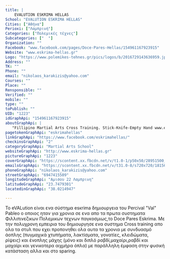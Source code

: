 ```yaml
---
title: |
    EVALUTION ESKRIMA HELLAS
School: "EVALUTION ESKRIMA HELLAS"
Cities: ["Αθήνα"]
Perioxi: ["Λαμπρινή"]
Categories: ["Πολεμικές τέχνες"]
Subcategories: ["  "]
Organization: ""
Facebook: "www.facebook.com/pages/Doce-Pares-Hellas/154961167923915"
Website: "www.eskrima-hellas.gr"
Logo: "https://www.polemikes-tehnes.gr/pics/logos/b/2016729143636959.jpeg"
Address: ""
TK: ""
Phone: ""
email: "nikolaos_karakizis@yahoo.com"
Courses: ""
Place: ""
Rensponsible: ""
Verified: ""
mobile: ""
type: ""
toPublish: ""
UID: "1223"
idGraphApi: "154961167923915"
aboutGraphApi: | 
   "Fillipino Martial Arts Cross Training. Stick-Knife-Empty Hand www.eskrima-hellas.gr"
pagetokenGraphApi: "eskrimahellas"
linkGraphApi: "https://www.facebook.com/eskrimahellas/"
checkinsGraphApi: "2"
categoryGraphApi: "Martial Arts School"
websiteGraphApi: "http://www.eskrima-hellas.gr"
pictureGraphApi: "1223"
coverGraphApi: "https://scontent.xx.fbcdn.net/v/t1.0-1/p50x50/28951500_1636515649768452_440634036098033266_n.jpg?oh=e26309560877c44af2ff70130e1af3fb&amp;oe=5B4E5A44"
emailsGraphApi: "https://scontent.xx.fbcdn.net/v/t31.0-8/s720x720/18156809_1325632650856755_4219562856120549937_o.jpg?oh=444149cf772428c5fe7f2f4098721660&amp;oe=5B06AF75"
phoneGraphApi: "nikolaos_karakizis@yahoo.com"
streetGraphApi: "6947415509"
longitudeGraphApi: "Αμισου 22 Λαμπρινη"
latitudeGraphApi: "23.7479301"
locatedinGraphApi: "38.0214947"

---
```


Το eVALution είναι ενα σύστημα esκrima δημιουργεια του Percival &quot;Val&quot; Pableo o oποιος ηταν για χρονια σε ενα απο τα πρωτα συστηματα Φιλλιπινεζικων Πολεμικων τεχνων παγκοσμιως,το Doce Pares Eskrima. Mε την πολυχρονη εμπειρια του δημιουργησε ενα συστημα Cross training απο ολα τα στυλ που εχει προπονηθει ολα αυτα τα χρονια με συνδυασμό άοπλης (πυγμαχικά χτυπήματα, λακτίσματα, γονατίες, κλειδώματα, ρίψεις) και ένοπλης μάχης (μόνο και διπλό ραβδί,μαχαίρι,ραβδί και μαχαίρι και γενικοτερα αιχμήρα όπλα) με παράλληλη έμφαση στην φυσική κατάσταση αλλα και στο sparing.

